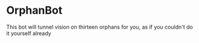 # OrphanBot

This bot will tunnel vision on thirteen orphans for you, as if you couldn't do it yourself already

